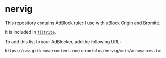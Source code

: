 # nervig
This repository contains AdBlock rules I use with uBlock Origin and Bromite.

It is included in [`filtrite`](https://github.com/xarantolus/filtrite).

To add this list to your AdBlocker, add the following URL:

    https://raw.githubusercontent.com/xarantolus/nervig/main/annoyances.txt
